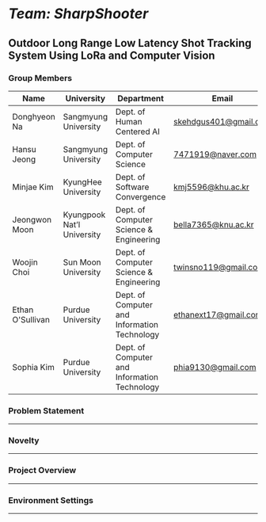 # *Team: SharpShooter*
## **Outdoor Long Range Low Latency Shot Tracking System Using LoRa and Computer Vision**

### Group Members

| Name             | University                 | Department                                   | Email                 | Contact                          |
| ------------     | -------------------------  | -------------------------------------------- | --------------------- | -------------------------------- |
| Donghyeon Na     | Sangmyung University       | Dept. of Human Centered AI                   | skehdgus401@gmail.com | https://github.com/xialGuri      |
| Hansu Jeong      | Sangmyung University       | Dept. of Computer Science                    | 7471919@naver.com     | https://github.com/8471919       |
| Minjae Kim       | KyungHee University        | Dept. of Software Convergence                | kmj5596@khu.ac.kr     | https://github.com/MinJaeKim2796 |
| Jeongwon Moon    | Kyungpook Nat’l University | Dept. of Computer Science & Engineering      | bella7365@knu.ac.kr   | https://github.com/gaarden       |
| Woojin Choi      | Sun Moon University        | Dept. of Computer Science & Engineering      | twinsno119@gmail.com  | https://github.com/woojin-choi518|
| Ethan O'Sullivan | Purdue University          | Dept. of Computer and Information Technology | ethanext17@gmail.com  | https://github.com/ethanext      |
| Sophia Kim       | Purdue University          | Dept. of Computer and Information Technology | phia9130@gmail.com    |                                  |


### Problem Statement

---



### Novelty

---



### Project Overview

---


### Environment Settings

---
